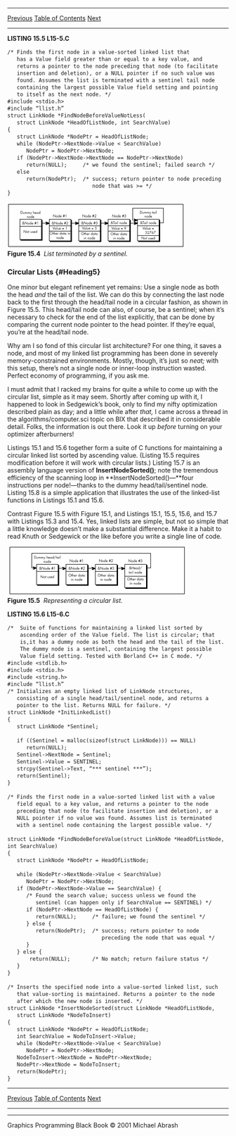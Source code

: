   ------------------------ --------------------------------- --------------------
  [Previous](15-02.html)   [Table of Contents](index.html)   [Next](15-04.html)
  ------------------------ --------------------------------- --------------------

**LISTING 15.5 L15-5.C**

    /* Finds the first node in a value-sorted linked list that
       has a Value field greater than or equal to a key value, and
       returns a pointer to the node preceding that node (to facilitate
       insertion and deletion), or a NULL pointer if no such value was
       found. Assumes the list is terminated with a sentinel tail node
       containing the largest possible Value field setting and pointing
       to itself as the next node. */
    #include <stdio.h>
    #include “llist.h”
    struct LinkNode *FindNodeBeforeValueNotLess(
       struct LinkNode *HeadOfListNode, int SearchValue)
    {
       struct LinkNode *NodePtr = HeadOfListNode;
       while (NodePtr->NextNode->Value < SearchValue)
          NodePtr = NodePtr->NextNode;
       if (NodePtr->NextNode->NextNode == NodePtr->NextNode)
          return(NULL);     /* we found the sentinel; failed search */
       else
          return(NodePtr);  /* success; return pointer to node preceding
                               node that was >= */
    }

![](images/15-04.jpg)\
 **Figure 15.4**  *List terminated by a sentinel.*

### Circular Lists {#Heading5}

One minor but elegant refinement yet remains: Use a single node as both
the head *and* the tail of the list. We can do this by connecting the
last node back to the first through the head/tail node in a circular
fashion, as shown in Figure 15.5. This head/tail node can also, of
course, be a sentinel; when it’s necessary to check for the end of the
list explicitly, that can be done by comparing the current node pointer
to the head pointer. If they’re equal, you’re at the head/tail node.

Why am I so fond of this circular list architecture? For one thing, it
saves a node, and most of my linked list programming has been done in
severely memory-constrained environments. Mostly, though, it’s just so
*neat;* with this setup, there’s not a single node or inner-loop
instruction wasted. Perfect economy of programming, if you ask me.

I must admit that I racked my brains for quite a while to come up with
the circular list, simple as it may seem. Shortly after coming up with
it, I happened to look in Sedgewick’s book, only to find my nifty
optimization described plain as day; and a little while after *that,* I
came across a thread in the algorithms/computer.sci topic on BIX that
described it in considerable detail. Folks, the information is out
there. Look it up *before* turning on your optimizer afterburners!

Listings 15.1 and 15.6 together form a suite of C functions for
maintaining a circular linked list sorted by ascending value. (Listing
15.5 requires modification before it will work with circular lists.)
Listing 15.7 is an assembly language version of **InsertNodeSorted()**;
note the tremendous efficiency of the scanning loop in
**InsertNodeSorted()—**four instructions per node!—thanks to the dummy
head/tail/sentinel node. Listing 15.8 is a simple application that
illustrates the use of the linked-list functions in Listings 15.1 and
15.6.

Contrast Figure 15.5 with Figure 15.1, and Listings 15.1, 15.5, 15.6,
and 15.7 with Listings 15.3 and 15.4. Yes, linked lists are simple, but
not so simple that a little knowledge doesn’t make a substantial
difference. Make it a habit to read Knuth or Sedgewick or the like
before you write a single line of code.

![](images/15-05.jpg)\
 **Figure 15.5**  *Representing a circular list.*

**LISTING 15.6 L15-6.C**

    /*  Suite of functions for maintaining a linked list sorted by
        ascending order of the Value field. The list is circular; that
        is,it has a dummy node as both the head and the tail of the list.
        The dummy node is a sentinel, containing the largest possible
        Value field setting. Tested with Borland C++ in C mode. */
    #include <stdlib.h>
    #include <stdio.h>
    #include <string.h>
    #include “llist.h”
    /* Initializes an empty linked list of LinkNode structures,
       consisting of a single head/tail/sentinel node, and returns a
       pointer to the list. Returns NULL for failure. */
    struct LinkNode *InitLinkedList()
    {
       struct LinkNode *Sentinel;

       if ((Sentinel = malloc(sizeof(struct LinkNode))) == NULL)
          return(NULL);
       Sentinel->NextNode = Sentinel;
       Sentinel->Value = SENTINEL;
       strcpy(Sentinel->Text, “*** sentinel ***”);
       return(Sentinel);
    }

    /* Finds the first node in a value-sorted linked list with a value
       field equal to a key value, and returns a pointer to the node
       preceding that node (to facilitate insertion and deletion), or a
       NULL pointer if no value was found. Assumes list is terminated
       with a sentinel node containing the largest possible value. */

    struct LinkNode *FindNodeBeforeValue(struct LinkNode *HeadOfListNode,
    int SearchValue)
    {
       struct LinkNode *NodePtr = HeadOfListNode;

       while (NodePtr->NextNode->Value < SearchValue)
          NodePtr = NodePtr->NextNode;
       if (NodePtr->NextNode->Value == SearchValue) {
          /* Found the search value; success unless we found the
             sentinel (can happen only if SearchValue == SENTINEL) */
          if (NodePtr->NextNode == HeadOfListNode) {
             return(NULL);     /* failure; we found the sentinel */
          } else {
             return(NodePtr);  /* success; return pointer to node
                                  preceding the node that was equal */
          }
       } else {
           return(NULL);       /* No match; return failure status */
       }
    }

    /* Inserts the specified node into a value-sorted linked list, such
       that value-sorting is maintained. Returns a pointer to the node
       after which the new node is inserted. */
    struct LinkNode *InsertNodeSorted(struct LinkNode *HeadOfListNode,
       struct LinkNode *NodeToInsert)
    {
       struct LinkNode *NodePtr = HeadOfListNode;
       int SearchValue = NodeToInsert->Value;
       while (NodePtr->NextNode->Value < SearchValue)
          NodePtr = NodePtr->NextNode;
       NodeToInsert->NextNode = NodePtr->NextNode;
       NodePtr->NextNode = NodeToInsert;
       return(NodePtr);
    }

  ------------------------ --------------------------------- --------------------
  [Previous](15-02.html)   [Table of Contents](index.html)   [Next](15-04.html)
  ------------------------ --------------------------------- --------------------

* * * * *

Graphics Programming Black Book © 2001 Michael Abrash

